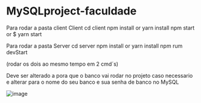 # MySQLproject-faculdade

Para rodar a pasta client Client
  cd client
  npm install or yarn install
  npm start or $ yarn start

Para rodar a pasta Server
 cd server
 npm install or yarn install
 npm rum devStart

 (rodar os dois ao mesmo tempo em 2 cmd´s)

Deve ser alterado a pora que o banco vai rodar no projeto caso necessario
e alterar para o nome do seu banco e sua senha de banco no MySQL

![image](https://github.com/Patrick-acm/MySQLproject-faculdade/assets/163482365/ac6b2776-741a-4325-9e91-1ac0711f3907)
